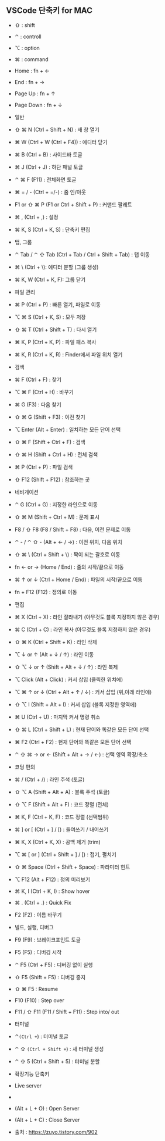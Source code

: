 ## VSCode 단축키 for MAC

- ⇧ : shift
- ⌃ : controll
- ⌥ : option
- ⌘ : command
- Home : fn + ←
- End : fn + →
- Page Up : fn + ↑
- Page Down : fn + ↓
- 일반
- ⇧ ⌘ N (Ctrl + Shift + N) : 새 창 열기
- ⌘ W (Ctrl + W (Ctrl + F4)) : 에디터 닫기
- ⌘ B (Ctrl + B) : 사이드바 토글
- ⌘ J (Ctrl + J) : 하단 패널 토글
- ⌃ ⌘ F (F11) : 전체화면 토글
- ⌘ = / - (Ctrl + =/-) : 줌 인/아웃
- F1 or ⇧ ⌘ P (F1 or Ctrl + Shift + P) : 커맨드 팔레트
- ⌘ , (Ctrl + ,) : 설정
- ⌘ K, S (Ctrl + K, S) : 단축키 편집
- 탭, 그룹
- ⌃ Tab / ⌃ ⇧ Tab (Ctrl + Tab / Ctrl + Shift + Tab) : 탭 이동
- ⌘ \\ (Ctrl + \\): 에디터 분할 (그룹 생성)
- ⌘ K, W (Ctrl + K, F): 그룹 닫기
- 파일 관리
- ⌘ P (Ctrl + P) : 빠른 열기, 파일로 이동
- ⌥ ⌘ S (Ctrl + K, S) : 모두 저장
- ⇧ ⌘ T (Ctrl + Shift + T) : 다시 열기
- ⌘ K, P (Ctrl + K, P) : 파일 패스 복사
- ⌘ K, R (Ctrl + K, R) : Finder에서 파일 위치 열기
- 검색
- ⌘ F (Ctrl + F) : 찾기
- ⌥ ⌘ F (Ctrl + H) : 바꾸기
- ⌘ G (F3) : 다음 찾기
- ⇧ ⌘ G (Shift + F3) : 이전 찾기
- ⌥ Enter (Alt + Enter) : 일치하는 모든 단어 선택
- ⇧ ⌘ F (Shift + Ctrl + F) : 검색
- ⇧ ⌘ H (Shift + Ctrl + H) : 전체 검색
- ⌘ P (Ctrl + P) : 파일 검색
- ⇧ F12 (Shift + F12) : 참조하는 곳
- 네비게이션
- ⌃ G (Ctrl + G) : 지정한 라인으로 이동
- ⇧ ⌘ M (Shift + Ctrl + M) : 문제 표시
- F8 / ⇧ F8 (F8 / Shift + F8) : 다음, 이전 문제로 이동
- ⌃ - / ⌃ ⇧ - (Alt + ← / →) : 이전 위치, 다음 위치
- ⇧ ⌘ \\ (Ctrl + Shift + \\) : 짝이 되는 괄호로 이동
- fn ← or → (Home / End) : 줄의 시작/끝으로 이동
- ⌘ ↑ or ↓ (Ctrl + Home / End) : 파일의 시작/끝으로 이동
- fn + F12 (F12) : 정의로 이동
- 편집
- ⌘ X (Ctrl + X) : 라인 잘라내기 (아무것도 블록 지정하지 않은 경우)
- ⌘ C (Ctrl + C) : 라인 복사 (아무것도 블록 지정하지 않은 경우)
- ⇧ ⌘ K (Ctrl + Shift + K) : 라인 삭제
- ⌥ ↓ or ↑ (Alt + ↓ / ↑) : 라인 이동
- ⇧ ⌥ ↓ or ↑ (Shift + Alt + ↓ / ↑) : 라인 복제
- ⌥ Click (Alt + Click) : 커서 삽입 (클릭한 위치에)
- ⌥ ⌘ ↑ or ↓ (Ctrl + Alt + ↑ / ↓) : 커서 삽입 (위,아래 라인에)
- ⇧ ⌥ I (Shift + Alt + I) : 커서 삽입 (블록 지정한 영역에)
- ⌘ U (Ctrl + U) : 마지막 커서 명령 취소
- ⇧ ⌘ L (Ctrl + Shift + L) : 현재 단어와 똑같은 모든 단어 선택
- ⌘ F2 (Ctrl + F2) : 현재 단어와 똑같은 모든 단어 선택
- ⌃ ⇧ ⌘ → or ← (Shift + Alt + → / ←) : 선택 영역 확장/축소
- 코딩 편의
- ⌘ / (Ctrl + /) : 라인 주석 (토글)
- ⇧ ⌥ A (Shift + Alt + A) : 블록 주석 (토글)
- ⇧ ⌥ F (Shift + Alt + F) : 코드 정렬 (전체)
- ⌘ K, F (Ctrl + K, F) : 코드 정렬 (선택범위)
- ⌘ ] or [ (Ctrl + ] / [) : 들여쓰기 / 내어쓰기
- ⌘ K, X (Ctrl + K, X) : 공백 제거 (trim)
- ⌥ ⌘ [ or ] (Ctrl + Shift + ] / [) : 접기, 펼치기
- ⇧ ⌘ Space (Ctrl + Shift + Space) : 파라미터 힌트
- ⌥ F12 (Alt + F12) : 정의 미리보기
- ⌘ K, I (Ctrl + K, I) : Show hover
- ⌘ . (Ctrl + .) : Quick Fix
- F2 (F2) : 이름 바꾸기
- 빌드, 실행, 디버그
- F9 (F9) : 브레이크포인트 토글
- F5 (F5) : 디버깅 시작
- ⌃ F5 (Ctrl + F5) : 디버깅 없이 실행
- ⇧ F5 (Shift + F5) : 디버깅 중지
- ⇧ ⌘ F5 : Resume
- F10 (F10) : Step over
- F11 / ⇧ F11 (F11 / Shift + F11) : Step into/ out
- 터미널
- ⌃`` (Ctrl + ``) : 터미널 토글
- ⌃ ⇧ `` (Ctrl + Shift + ``) : 새 터미널 생성
- ⌃ ⇧ 5 (Ctrl + Shift + 5) : 터미널 분할
- 확장기능 단축키
- Live server
- 
- (Alt + L + O) : Open Server
- (Alt + L + C) : Close Server

- 출처 : https://zuyo.tistory.com/902
